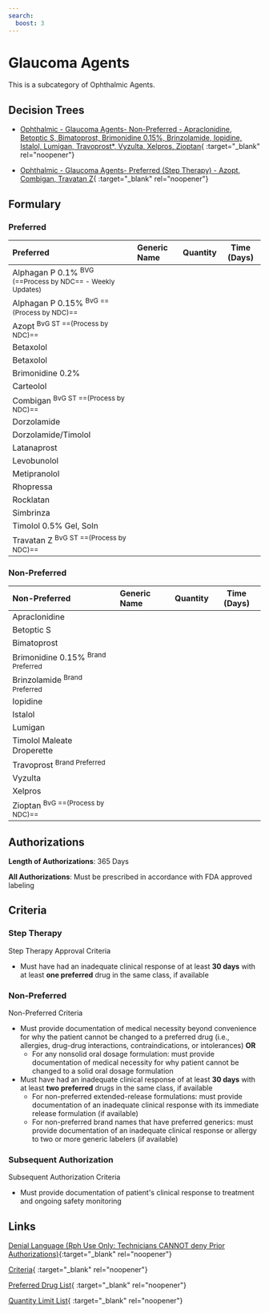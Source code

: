 ```yaml
---
search:
  boost: 3
---
```


# Glaucoma Agents

This is a subcategory of Ophthalmic Agents.

## Decision Trees

- [Ophthalmic - Glaucoma Agents- Non-Preferred - Apraclonidine, Betoptic S, Bimatoprost, Brimonidine 0.15%, Brinzolamide, Iopidine, Istalol, Lumigan, Travoprost*, Vyzulta, Xelpros, Zioptan](https://forms.office.com/Pages/ResponsePage.aspx?id=nPhjxpvvj0G9PUHkbAzgaN9UYz8EqmlIs3_TYn4TbXBURFlFT0ZNMUxFV0tITEdERjYxOFMxTExZSCQlQCN0PWcu){ :target="_blank" rel="noopener"}

- [Ophthalmic - Glaucoma Agents- Preferred (Step Therapy) - Azopt, Combigan, Travatan Z](https://forms.office.com/Pages/ResponsePage.aspx?id=nPhjxpvvj0G9PUHkbAzgaN9UYz8EqmlIs3_TYn4TbXBUQkJQSzVNNjBIU0tXN1NTNTFaNDFYM0k1NyQlQCN0PWcu){ :target="_blank" rel="noopener"}

## Formulary

### Preferred

| Preferred                       | Generic Name | Quantity | Time (Days) |
|:--------------------------------|:-------------|:--------:|:-----------:|
| Alphagan P 0.1% <sup>BVG (==Process by NDC== - Weekly Updates)</sup>     |              |          |             |
| Alphagan P 0.15% <sup>BvG ==(Process by NDC)==</sup> |              |          |             |
| Azopt <sup>BvG ST ==(Process by NDC)==</sup>         |              |          |             |
| Betaxolol                       |              |          |             |
| Betaxolol                       |              |          |             |
| Brimonidine 0.2%                |              |          |             |
| Carteolol                       |              |          |             |
| Combigan <sup>BvG ST ==(Process by NDC)==</sup>      |              |          |             |
| Dorzolamide                     |              |          |             |
| Dorzolamide/Timolol             |              |          |             |
| Latanaprost                     |              |          |             |
| Levobunolol                     |              |          |             |
| Metipranolol                    |              |          |             |
| Rhopressa                       |              |          |             |
| Rocklatan                       |              |          |             |
| Simbrinza                       |              |          |             |
| Timolol 0.5% Gel, Soln          |              |          |             |
| Travatan Z <sup>BvG ST ==(Process by NDC)==</sup>    |              |          |             |

### Non-Preferred

| Non-Preferred                                                                                         | Generic Name | Quantity | Time (Days) |
|:------------------------------------------------------------------------------------------------------|:-------------|:--------:|:-----------:|
| Apraclonidine                                                                                         |              |          |             |
| Betoptic S                                                                                            |              |          |             |
| Bimatoprost                                                                                           |              |          |             |
| <span title = "Brand Preferred: Alphagan P 0.15%">Brimonidine 0.15%</span> <sup>Brand Preferred</sup> |              |          |             |
| <span title = "Brand Preferred: Azopt">Brinzolamide</span> <sup>Brand Preferred</sup>                                  |              |          |             |
| Iopidine                                                                                              |              |          |             |
| Istalol                                                                                               |              |          |             |
| Lumigan                                                                                               |              |          |             |
| Timolol Maleate Droperette                                                                            |              |          |             |
| <span title = "Brand Preferred: Travatan Z">Travoprost</span> <sup>Brand Preferred</sup>                               |              |          |             |
| Vyzulta                                                                                               |              |          |             |
| Xelpros                                                                                               |              |          |             |
| Zioptan <sup>BvG ==(Process by NDC)==</sup>                                                                                |              |          |             |

## Authorizations

**Length of Authorizations**: 365 Days

**All Authorizations**: Must be prescribed in accordance with FDA approved labeling

## Criteria

### Step Therapy

Step Therapy Approval Criteria

- Must have had an inadequate clinical response of at least **30 days** with at least **one preferred** drug in the same class, if available

### Non-Preferred

Non-Preferred Criteria

- Must provide documentation of medical necessity beyond convenience for why the patient cannot be changed to a preferred drug (i.e., allergies, drug-drug interactions, contraindications, or intolerances) **OR**
    - For any nonsolid oral dosage formulation: must provide documentation of medical necessity for why patient cannot be changed to a solid oral dosage formulation
- Must have had an inadequate clinical response of at least **30 days** with at least **two preferred** drugs in the same class, if available
    - For non-preferred extended-release formulations: must provide documentation of an inadequate clinical response with its immediate release formulation (if available)
    - For non-preferred brand names that have preferred generics: must provide documentation of an inadequate clinical response or allergy to two or more generic labelers (if available)

### Subsequent Authorization

Subsequent Authorization Criteria

- Must provide documentation of patient's clinical response to treatment and ongoing safety monitoring

## Links

[Denial Language (Rph Use Only: Technicians CANNOT deny Prior Authorizations)](https://mygainwell-my.sharepoint.com.mcas.ms/:w:/r/personal/rachel_carpenter_gainwelltechnologies_com/_layouts/15/Doc.aspx?sourcedoc=%7BCD777F63-7F18-4713-8D6A-B043BEE631F5%7D&file=Denial%20Language%20Updated%2009112023.docx&action=embedview&mobileredirect=true&wdStartOn=85&cid=f4472ece-6d4f-4694-b0c5-c150a2f53fea){:target="_blank" rel="noopener"} 

[Criteria](https://spbm.medicaid.ohio.gov/SPDocumentLibrary/DocumentLibrary/UPDL/UPDL%20criteria%20effective%2001.01.2024.pdf#page=92){ :target="_blank" rel="noopener"}

[Preferred Drug List](https://spbm.medicaid.ohio.gov/SPDocumentLibrary/DocumentLibrary/UPDL/UPDL%20effective%2001.01.2024.pdf#page=29){ :target="_blank" rel="noopener"}

[Quantity Limit List](https://spbm.medicaid.ohio.gov/SPDocumentLibrary/DocumentLibrary/UPDL/Quantity%20Limits.pdf){ :target="_blank" rel="noopener"}
